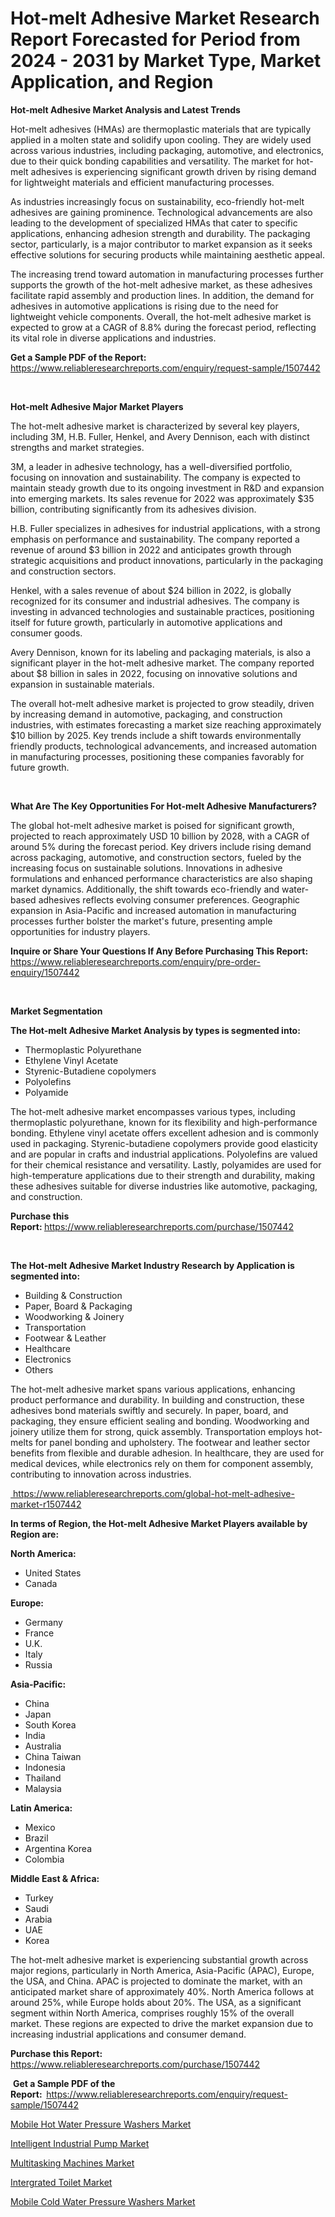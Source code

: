 <p><h1>Hot-melt Adhesive Market Research Report Forecasted for Period from 2024 -  2031 by Market Type, Market Application, and Region</h1></p><p><strong>Hot-melt Adhesive Market Analysis and Latest Trends</strong></p>
<p><p>Hot-melt adhesives (HMAs) are thermoplastic materials that are typically applied in a molten state and solidify upon cooling. They are widely used across various industries, including packaging, automotive, and electronics, due to their quick bonding capabilities and versatility. The market for hot-melt adhesives is experiencing significant growth driven by rising demand for lightweight materials and efficient manufacturing processes. </p><p>As industries increasingly focus on sustainability, eco-friendly hot-melt adhesives are gaining prominence. Technological advancements are also leading to the development of specialized HMAs that cater to specific applications, enhancing adhesion strength and durability. The packaging sector, particularly, is a major contributor to market expansion as it seeks effective solutions for securing products while maintaining aesthetic appeal. </p><p>The increasing trend toward automation in manufacturing processes further supports the growth of the hot-melt adhesive market, as these adhesives facilitate rapid assembly and production lines. In addition, the demand for adhesives in automotive applications is rising due to the need for lightweight vehicle components. Overall, the hot-melt adhesive market is expected to grow at a CAGR of 8.8% during the forecast period, reflecting its vital role in diverse applications and industries.</p></p>
<p><strong>Get a Sample PDF of the Report:&nbsp;</strong> <a href="https://www.reliableresearchreports.com/enquiry/request-sample/1507442?utm_campaign=2009&utm_medium=2&utm_source=Github&utm_content=ia&utm_term=27122024&utm_id=hot-melt-adhesive">https://www.reliableresearchreports.com/enquiry/request-sample/1507442</a></p>
<p>&nbsp;</p>
<p><strong>Hot-melt Adhesive Major Market Players</strong></p>
<p><p>The hot-melt adhesive market is characterized by several key players, including 3M, H.B. Fuller, Henkel, and Avery Dennison, each with distinct strengths and market strategies. </p><p>3M, a leader in adhesive technology, has a well-diversified portfolio, focusing on innovation and sustainability. The company is expected to maintain steady growth due to its ongoing investment in R&D and expansion into emerging markets. Its sales revenue for 2022 was approximately $35 billion, contributing significantly from its adhesives division.</p><p>H.B. Fuller specializes in adhesives for industrial applications, with a strong emphasis on performance and sustainability. The company reported a revenue of around $3 billion in 2022 and anticipates growth through strategic acquisitions and product innovations, particularly in the packaging and construction sectors.</p><p>Henkel, with a sales revenue of about $24 billion in 2022, is globally recognized for its consumer and industrial adhesives. The company is investing in advanced technologies and sustainable practices, positioning itself for future growth, particularly in automotive applications and consumer goods.</p><p>Avery Dennison, known for its labeling and packaging materials, is also a significant player in the hot-melt adhesive market. The company reported about $8 billion in sales in 2022, focusing on innovative solutions and expansion in sustainable materials.</p><p>The overall hot-melt adhesive market is projected to grow steadily, driven by increasing demand in automotive, packaging, and construction industries, with estimates forecasting a market size reaching approximately $10 billion by 2025. Key trends include a shift towards environmentally friendly products, technological advancements, and increased automation in manufacturing processes, positioning these companies favorably for future growth.</p></p>
<p>&nbsp;</p>
<p><strong>What Are The Key Opportunities For Hot-melt Adhesive Manufacturers?</strong></p>
<p><p>The global hot-melt adhesive market is poised for significant growth, projected to reach approximately USD 10 billion by 2028, with a CAGR of around 5% during the forecast period. Key drivers include rising demand across packaging, automotive, and construction sectors, fueled by the increasing focus on sustainable solutions. Innovations in adhesive formulations and enhanced performance characteristics are also shaping market dynamics. Additionally, the shift towards eco-friendly and water-based adhesives reflects evolving consumer preferences. Geographic expansion in Asia-Pacific and increased automation in manufacturing processes further bolster the market's future, presenting ample opportunities for industry players.</p></p>
<p><strong>Inquire or Share Your Questions If Any Before Purchasing This Report:</strong> <a href="https://www.reliableresearchreports.com/enquiry/pre-order-enquiry/1507442?utm_campaign=2009&utm_medium=2&utm_source=Github&utm_content=ia&utm_term=27122024&utm_id=hot-melt-adhesive">https://www.reliableresearchreports.com/enquiry/pre-order-enquiry/1507442</a></p>
<p>&nbsp;</p>
<p><strong>Market Segmentation</strong></p>
<p><strong>The Hot-melt Adhesive Market Analysis by types is segmented into:</strong></p>
<p><ul><li>Thermoplastic Polyurethane</li><li>Ethylene Vinyl Acetate</li><li>Styrenic-Butadiene copolymers</li><li>Polyolefins</li><li>Polyamide</li></ul></p>
<p><p>The hot-melt adhesive market encompasses various types, including thermoplastic polyurethane, known for its flexibility and high-performance bonding. Ethylene vinyl acetate offers excellent adhesion and is commonly used in packaging. Styrenic-butadiene copolymers provide good elasticity and are popular in crafts and industrial applications. Polyolefins are valued for their chemical resistance and versatility. Lastly, polyamides are used for high-temperature applications due to their strength and durability, making these adhesives suitable for diverse industries like automotive, packaging, and construction.</p></p>
<p><strong>Purchase this Report:&nbsp;</strong><a href="https://www.reliableresearchreports.com/purchase/1507442?utm_campaign=2009&utm_medium=2&utm_source=Github&utm_content=ia&utm_term=27122024&utm_id=hot-melt-adhesive">https://www.reliableresearchreports.com/purchase/1507442</a></p>
<p>&nbsp;</p>
<p><strong>The Hot-melt Adhesive Market Industry Research by Application is segmented into:</strong></p>
<p><ul><li>Building & Construction</li><li>Paper, Board & Packaging</li><li>Woodworking & Joinery</li><li>Transportation</li><li>Footwear & Leather</li><li>Healthcare</li><li>Electronics</li><li>Others</li></ul></p>
<p><p>The hot-melt adhesive market spans various applications, enhancing product performance and durability. In building and construction, these adhesives bond materials swiftly and securely. In paper, board, and packaging, they ensure efficient sealing and bonding. Woodworking and joinery utilize them for strong, quick assembly. Transportation employs hot-melts for panel bonding and upholstery. The footwear and leather sector benefits from flexible and durable adhesion. In healthcare, they are used for medical devices, while electronics rely on them for component assembly, contributing to innovation across industries.</p></p>
<p><a href="https://www.reliableresearchreports.com/global-hot-melt-adhesive-market-r1507442?utm_campaign=2009&utm_medium=2&utm_source=Github&utm_content=ia&utm_term=27122024&utm_id=hot-melt-adhesive">&nbsp;https://www.reliableresearchreports.com/global-hot-melt-adhesive-market-r1507442</a></p>
<p><strong>In terms of Region, the Hot-melt Adhesive Market Players available by Region are:</strong></p>
<p>
    <p> <strong> North America: </strong>
        <ul>
            <li>United States</li>
            <li>Canada</li>
        </ul>
        </p> 
    <p> <strong> Europe: </strong>
        <ul>
            <li>Germany</li>
            <li>France</li>
            <li>U.K.</li>
            <li>Italy</li>
            <li>Russia</li>
        </ul>
        </p> 
    <p> <strong> Asia-Pacific: </strong>
        <ul>
            <li>China</li>
            <li>Japan</li>
            <li>South Korea</li>
            <li>India</li>
            <li>Australia</li>
            <li>China Taiwan</li>
            <li>Indonesia</li>
            <li>Thailand</li>
            <li>Malaysia</li>
        </ul>
        </p> 
    <p> <strong> Latin America: </strong>
        <ul>
            <li>Mexico</li>
            <li>Brazil</li>
            <li>Argentina Korea</li>
            <li>Colombia</li>
        </ul>
        </p> 
    <p> <strong> Middle East & Africa: </strong>
        <ul>
            <li>Turkey</li>
            <li>Saudi</li>
            <li>Arabia</li>
            <li>UAE</li>
            <li>Korea</li>
        </ul>
    </p>
    </p>
<p><p>The hot-melt adhesive market is experiencing substantial growth across major regions, particularly in North America, Asia-Pacific (APAC), Europe, the USA, and China. APAC is projected to dominate the market, with an anticipated market share of approximately 40%. North America follows at around 25%, while Europe holds about 20%. The USA, as a significant segment within North America, comprises roughly 15% of the overall market. These regions are expected to drive the market expansion due to increasing industrial applications and consumer demand.</p></p>
<p><strong>Purchase this Report: </strong><a href="https://www.reliableresearchreports.com/purchase/1507442?utm_campaign=2009&utm_medium=2&utm_source=Github&utm_content=ia&utm_term=27122024&utm_id=hot-melt-adhesive">https://www.reliableresearchreports.com/purchase/1507442</a></p>
<p>&nbsp;<strong>Get a Sample PDF of the Report:&nbsp;&nbsp;</strong><a href="https://www.reliableresearchreports.com/enquiry/request-sample/1507442?utm_campaign=2009&utm_medium=2&utm_source=Github&utm_content=ia&utm_term=27122024&utm_id=hot-melt-adhesive">https://www.reliableresearchreports.com/enquiry/request-sample/1507442</a></p>
<p><strong></strong></p>
<p><p><a href="https://www.linkedin.com/pulse/market-insights-mobile-hot-water-pressure-washers-75-cagr-whaie?utm_campaign=2009&utm_medium=2&utm_source=Github&utm_content=ia&utm_term=27122024&utm_id=hot-melt-adhesive">Mobile Hot Water Pressure Washers Market</a></p><p><a href="https://github.com/hgf64gh/Market-Research-Report-List-1/blob/main/intelligent-industrial-pump-market.md?utm_campaign=2009&utm_medium=2&utm_source=Github&utm_content=ia&utm_term=27122024&utm_id=hot-melt-adhesive">Intelligent Industrial Pump Market</a></p><p><a href="https://www.linkedin.com/pulse/comprehensive-analysis-multitasking-machines-market-key-player-j8aje?utm_campaign=2009&utm_medium=2&utm_source=Github&utm_content=ia&utm_term=27122024&utm_id=hot-melt-adhesive">Multitasking Machines Market</a></p><p><a href="https://www.linkedin.com/pulse/detailed-report-intergrated-toilet-market-value-segments-growth-o6i1e?utm_campaign=2009&utm_medium=2&utm_source=Github&utm_content=ia&utm_term=27122024&utm_id=hot-melt-adhesive">Intergrated Toilet Market</a></p><p><a href="https://www.linkedin.com/pulse/revenue-insights-growth-forecast-mobile-cold-water-pressure-j83wf?utm_campaign=2009&utm_medium=2&utm_source=Github&utm_content=ia&utm_term=27122024&utm_id=hot-melt-adhesive">Mobile Cold Water Pressure Washers Market</a></p></p>